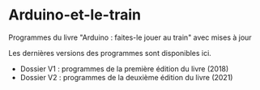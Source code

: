 # Arduino-et-le-train
Programmes du livre "Arduino : faites-le jouer au train" avec mises à jour

Les dernières versions des programmes sont disponibles ici.

- Dossier V1 : programmes de la première édition du livre (2018)
- Dossier V2 : programmes de la deuxième édition du livre (2021)

